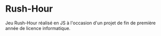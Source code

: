 # Rush-Hour

Jeu Rush-Hour réalisé en JS à l'occasion d'un projet de fin de première année de licence informatique.
